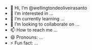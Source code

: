 - 👋 Hi, I’m @wellingtondeoliveirasanto
- 👀 I’m interested in ...
- 🌱 I’m currently learning ...
- 💞️ I’m looking to collaborate on ...
- 📫 How to reach me ...
- 😄 Pronouns: ...
- ⚡ Fun fact: ...

<!---
wellingtondeoliveirasanto/wellingtondeoliveirasanto is a ✨ special ✨ repository because its `README.md` (this file) appears on your GitHub profile.
You can click the Preview link to take a look at your changes.
--->
